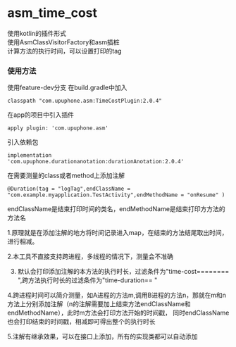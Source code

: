 # asm_time_cost


使用kotlin的插件形式  
使用AsmClassVisitorFactory和asm插桩  
计算方法的执行时间，可以设置打印的tag  
### 使用方法
使用feature-dev分支
在build.gradle中加入
```
classpath "com.upuphone.asm:TimeCostPlugin:2.0.4"
```
在app的项目中引入插件
```
apply plugin: 'com.upuphone.asm'
```

引入依赖包
```
implementation 'com.upuphone.durationanotation:durationAnotation:2.0.4'
```

在需要测量的class或者method上添加注解
```
@Duration(tag = "logTag",endClassName = "com.example.myapplication.TestActivity",endMethodName = "onResume" )
```
endClassName是结束打印时间的类名，endMethodName是结束打印方方法的方法名

1.原理就是在添加注解的地方将时间记录进入map，在结束的方法结尾取出时间，进行相减。

2.本工具不直接支持跨进程，多线程的情况下，测量会不准确

3. 默认会打印添加注解的本方法的执行时长，过滤条件为"time-cost======== ",跨方法执行时长的过滤条件为"time-duration== "


4.跨进程时间可以简介测量，如A进程的方法m,调用B进程的方法n，那就在m和n方法上分别添加注解（n的注解需要加上结束方法endClassName和endMethodName），此时m方法会打印方法开始的时间戳，
同时endClassName也会打印结束的时间戳，相减即可得出整个的执行时长


5.注解有继承效果，可以在接口上添加，所有的实现类都可以自动添加
